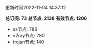 更新时间2022-11-04 14:37:12

**总订阅: 73**
**总节点: 2138**
**有效节点: 1206**
- ss节点: 786
- v2ray节点: 280
- trojan节点: 140
